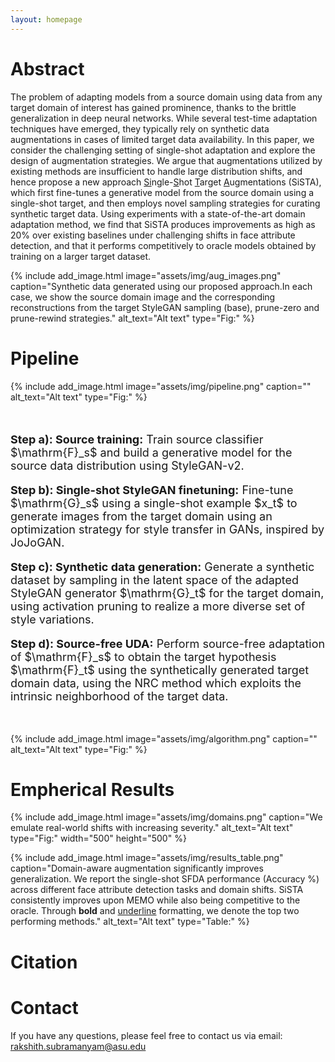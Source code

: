 ```yaml
---
layout: homepage
---
```


# Abstract

The problem of adapting models from a source domain using data from any target domain of interest has gained prominence, thanks to the brittle generalization in deep neural networks. While several test-time adaptation techniques have emerged, they typically rely on synthetic data augmentations in cases of limited target data availability. In this paper, we consider the challenging setting of single-shot adaptation and explore the design of augmentation strategies. We argue that augmentations utilized by existing methods are insufficient to handle large distribution shifts, and hence propose a new approach <u>Si</u>ngle-<u>S</u>hot <u>T</u>arget <u>A</u>ugmentations (SiSTA), which first fine-tunes a generative model from the source domain using a single-shot target, and then employs novel sampling strategies for curating synthetic target data. Using experiments with a state-of-the-art domain adaptation method, we find that SiSTA produces improvements as high as 20% over existing baselines under challenging shifts in face attribute detection, and that it performs competitively to oracle models obtained by training on a larger target dataset.

{% include add_image.html 
    image="assets/img/aug_images.png"
    caption="Synthetic data generated using our proposed approach.In each case, we show the source domain image and the corresponding reconstructions from the target StyleGAN sampling (base), prune-zero and prune-rewind strategies." 
    alt_text="Alt text" 
    type="Fig:" 
%}

# Pipeline

{% include add_image.html 
    image="assets/img/pipeline.png"
    caption="" 
    alt_text="Alt text" 
    type="Fig:" 
%}

<br>

<div style="font-size:18px">
<p><strong>Step a): Source training:</strong> Train source classifier $\mathrm{F}_s$ and build a generative model for the source data distribution using StyleGAN-v2.</p>

<p><strong>Step b): Single-shot StyleGAN finetuning:</strong> Fine-tune $\mathrm{G}_s$ using a single-shot example $x_t$ to generate images from the target domain using an optimization strategy for style transfer in GANs, inspired by JoJoGAN.</p>

<p><strong>Step c): Synthetic data generation:</strong> Generate a synthetic dataset by sampling in the latent space of the adapted StyleGAN generator $\mathrm{G}_t$ for the target domain, using activation pruning to realize a more diverse set of style variations.</p>

<p><strong>Step d): Source-free UDA:</strong> Perform source-free adaptation of $\mathrm{F}_s$ to obtain the target hypothesis $\mathrm{F}_t$ using the synthetically generated target domain data, using the NRC method which exploits the intrinsic neighborhood of the target data.</p>
</div>


<br>

{% include add_image.html 
    image="assets/img/algorithm.png"
    caption="" 
    alt_text="Alt text" 
    type="Fig:" 
%}


# Empherical Results


{% include add_image.html 
    image="assets/img/domains.png"
    caption="We emulate real-world shifts with increasing severity." 
    alt_text="Alt text" 
    type="Fig:" 
    width="500"
    height="500"
%}


{% include add_image.html 
    image="assets/img/results_table.png"
    caption="Domain-aware augmentation significantly improves generalization. We report the single-shot SFDA performance (Accuracy %) across different face attribute detection tasks and domain shifts. SiSTA consistently improves upon MEMO while also being competitive to the oracle. Through <b>bold</b> and <u>underline</u> formatting, we denote the top two performing methods." 
    alt_text="Alt text" 
    type="Table:" 
%}

# Citation


# Contact

If you have any questions, please feel free to contact us via email: rakshith.subramanyam@asu.edu